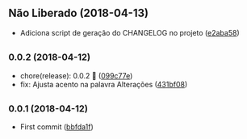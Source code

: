 <a name="Não Liberado"></a>
## Não Liberado (2018-04-13)

* Adiciona script de geração do CHANGELOG no projeto ([e2aba58](https://github.com/conventional-changelog/conventional-changelog/commit/e2aba58))



<a name="0.0.2"></a>
## <small>0.0.2 (2018-04-12)</small>

* chore(release): 0.0.2 :tada: ([099c77e](https://github.com/conventional-changelog/conventional-changelog/commit/099c77e))
* fix: Ajusta acento na palavra Alterações ([431bf08](https://github.com/conventional-changelog/conventional-changelog/commit/431bf08))



<a name="0.0.1"></a>
## <small>0.0.1 (2018-04-12)</small>

* First commit ([bbfda1f](https://github.com/conventional-changelog/conventional-changelog/commit/bbfda1f))



